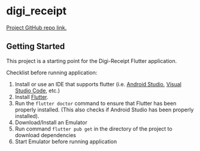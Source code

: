 # digi_receipt

[Project GitHub repo link.](https://github.com/ZigiJesse-Jackson/digi_receipt)

## Getting Started

This project is a starting point for the Digi-Receipt Flutter application.

Checklist before running application:
1. Install or use an IDE that supports flutter (i.e. [Android Studio](https://developer.android.com/studio/install), [Visual Studio Code](https://code.visualstudio.com/download), etc.) 
2. Install [Flutter](https://docs.flutter.dev/get-started/install).
3. Run the `flutter doctor` command to ensure that Flutter has been properly installed. (This also checks if Android Studio has been properly installed).
4. Download/Install an Emulator
5. Run command `flutter pub get` in the directory of the project to download dependencies
6. Start Emulator before running application
